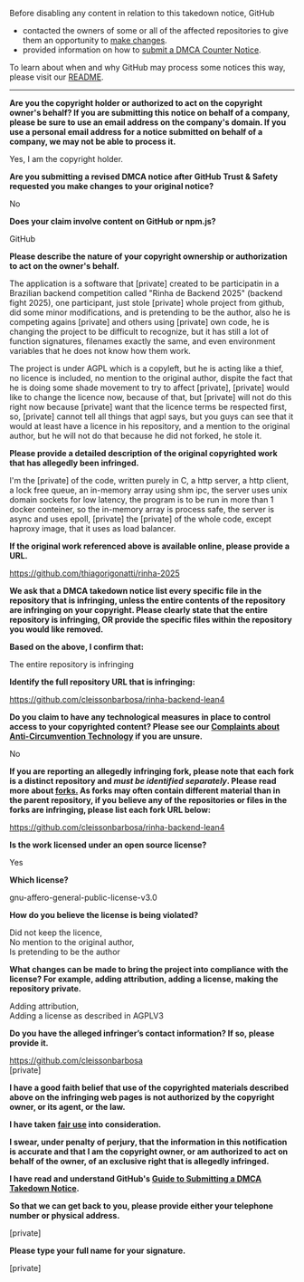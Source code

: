 Before disabling any content in relation to this takedown notice, GitHub
- contacted the owners of some or all of the affected repositories to give them an opportunity to [make changes](https://docs.github.com/en/github/site-policy/dmca-takedown-policy#a-how-does-this-actually-work).
- provided information on how to [submit a DMCA Counter Notice](https://docs.github.com/en/articles/guide-to-submitting-a-dmca-counter-notice).

To learn about when and why GitHub may process some notices this way, please visit our [README](https://github.com/github/dmca/blob/master/README.md#anatomy-of-a-takedown-notice).

---

**Are you the copyright holder or authorized to act on the copyright owner's behalf? If you are submitting this notice on behalf of a company, please be sure to use an email address on the company's domain. If you use a personal email address for a notice submitted on behalf of a company, we may not be able to process it.**

Yes, I am the copyright holder.

**Are you submitting a revised DMCA notice after GitHub Trust & Safety requested you make changes to your original notice?**

No

**Does your claim involve content on GitHub or npm.js?**

GitHub

**Please describe the nature of your copyright ownership or authorization to act on the owner's behalf.**

The application is a software that [private] created to be participatin in a Brazilian backend competition called "Rinha de Backend 2025" (backend fight 2025), one participant, just stole [private] whole project from github, did some minor modifications, and is pretending to be the author, also he is competing agains [private] and others using [private] own code, he is changing the project to be difficult to recognize, but it has still a lot of function signatures, filenames exactly the same, and even environment variables that he does not know how them work.

The project is under AGPL which is a copyleft, but he is acting like a thief, no licence is included, no mention to the original author, dispite the fact that he is doing some shade movement to try to affect [private], [private] would like to change the licence now, because of that, but [private] will not do this right now because [private] want that the licence terms be respected first, so, [private] cannot tell all things that agpl says, but you guys can see that it would at least have a licence in his repository, and a mention to the original author, but he will not do that because he did not forked, he stole it.

**Please provide a detailed description of the original copyrighted work that has allegedly been infringed.**

I'm the [private] of the code, written purely in C, a http server, a http client, a lock free queue, an in-memory array using shm ipc, the server uses unix domain sockets for low latency, the program is to be run in more than 1 docker conteiner, so the in-memory array is process safe, the server is async and uses epoll, [private] the [private] of the whole code, except haproxy image, that it uses as load balancer.

**If the original work referenced above is available online, please provide a URL.**

https://github.com/thiagorigonatti/rinha-2025

**We ask that a DMCA takedown notice list every specific file in the repository that is infringing, unless the entire contents of the repository are infringing on your copyright. Please clearly state that the entire repository is infringing, OR provide the specific files within the repository you would like removed.**

**Based on the above, I confirm that:**

The entire repository is infringing

**Identify the full repository URL that is infringing:**

https://github.com/cleissonbarbosa/rinha-backend-lean4

**Do you claim to have any technological measures in place to control access to your copyrighted content? Please see our <a href="https://docs.github.com/articles/guide-to-submitting-a-dmca-takedown-notice#complaints-about-anti-circumvention-technology">Complaints about Anti-Circumvention Technology</a> if you are unsure.**

No

**If you are reporting an allegedly infringing fork, please note that each fork is a distinct repository and <i>must be identified separately</i>. Please read more about <a href="https://docs.github.com/articles/dmca-takedown-policy#b-what-about-forks-or-whats-a-fork">forks.</a> As forks may often contain different material than in the parent repository, if you believe any of the repositories or files in the forks are infringing, please list each fork URL below:**

https://github.com/cleissonbarbosa/rinha-backend-lean4

**Is the work licensed under an open source license?**

Yes

**Which license?**

gnu-affero-general-public-license-v3.0

**How do you believe the license is being violated?**

Did not keep the licence,  
No mention to the original author,  
Is pretending to be the author

**What changes can be made to bring the project into compliance with the license? For example, adding attribution, adding a license, making the repository private.**

Adding attribution,  
Adding a license as described in AGPLV3

**Do you have the alleged infringer’s contact information? If so, please provide it.**

https://github.com/cleissonbarbosa  
[private]

**I have a good faith belief that use of the copyrighted materials described above on the infringing web pages is not authorized by the copyright owner, or its agent, or the law.**

**I have taken <a href="https://www.lumendatabase.org/topics/22">fair use</a> into consideration.**

**I swear, under penalty of perjury, that the information in this notification is accurate and that I am the copyright owner, or am authorized to act on behalf of the owner, of an exclusive right that is allegedly infringed.**

**I have read and understand GitHub's <a href="https://docs.github.com/articles/guide-to-submitting-a-dmca-takedown-notice/">Guide to Submitting a DMCA Takedown Notice</a>.**

**So that we can get back to you, please provide either your telephone number or physical address.**

[private]

**Please type your full name for your signature.**

[private]
